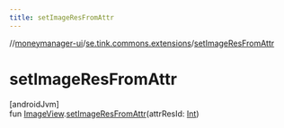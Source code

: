 ```yaml
---
title: setImageResFromAttr
---
```

//[moneymanager-ui](../../index.html)/[se.tink.commons.extensions](index.html)/[setImageResFromAttr](set-image-res-from-attr.html)



# setImageResFromAttr



[androidJvm]\
fun [ImageView](https://developer.android.com/reference/kotlin/android/widget/ImageView.html).[setImageResFromAttr](set-image-res-from-attr.html)(attrResId: [Int](https://kotlinlang.org/api/latest/jvm/stdlib/kotlin/-int/index.html))




